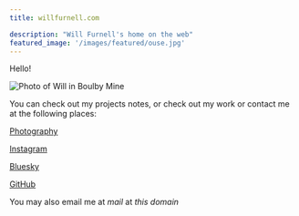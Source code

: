 ```yaml
---
title: willfurnell.com

description: "Will Furnell's home on the web"
featured_image: '/images/featured/ouse.jpg'
---
```


Hello!

![Photo of Will in  Boulby Mine](will.jpg)

You can check out my projects notes, or check out my work or contact me at the following places:

[Photography](https://wills.photography)

[Instagram](https://instagram.com/willfurnell/)

[Bluesky](https://bsky.app/@willfurnel.com)

[GitHub](https://github.com/willfurnell)

You may also email me at _mail_ at _this domain_